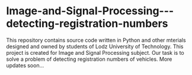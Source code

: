 # Image-and-Signal-Processing---detecting-registration-numbers
This repository contains source code written in Python and other mterials designed and owned by students of Lodz University of Technology. This project is created for Image and Signal Processing subject. Our task is to solve a problem of detecting registration numbers of vehicles.
More updates soon...
